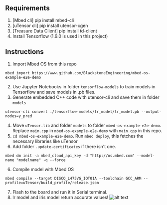 ## Requirements
1) [Mbed cli] pip install mbed-cli
2) [uTensor cli] pip install utensor-cgen
3) [Treasure Data Client] pip install td-client
4) Install Tensorflow (1.9.0 is used in this project)

## Instructions
1) Import Mbed OS from this repo
```
mbed import https://www.github.com/BlackstoneEngineering/mbed-os-example-e2e-demo
```
2) Use Jupyter Notebooks in folder `tensorflow-models` to train models in Tensorflow and save models in .pb files.
3) Generate embedded C++ code with utensor-cli and save them in folder `models`
```
utensor-cli convert ./tensorflow-models/lr_model/lr_model.pb --output-nodes=y_pred
```
4) Move `uTensor.lib` and folder `models` to folder `mbed-os-example-e2e-demo`. Replace `main.cpp` in `mbed-os-example-e2e-demo` with `main.cpp` in this repo.
5) `cd mbed-os-example-e2e-demo`. Run `mbed deploy`, this fetches the necessary libraries like uTensor
6) Add folder `.update-certificates` if there isn't one. 
```
mbed dm init -a mbed_cloud_api_key -d "http://os.mbed.com" --model-name "modelname" -q --force
```
6) Compile model with Mbed OS
```
mbed compile --target DISCO_L475VG_IOT01A --toolchain GCC_ARM --profile=uTensor/build_profile/release.json
```
7) Flash to the board and run it in Serial terminal. 
8) lr model and iris model return accurate values!
![alt text](https://github.com/moon412/mbed-dsc-e2e/blob/master/lr_output_011819.png)
